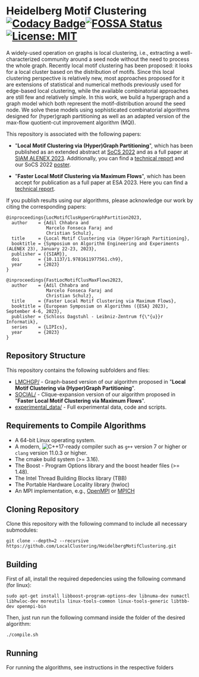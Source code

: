 # Heidelberg Motif Clustering [![Codacy Badge](https://app.codacy.com/project/badge/Grade/93d164647e654bf2a814f5101fdf3481)](https://www.codacy.com/gh/LocalClustering/HeidelbergMotifClustering/dashboard?utm_source=github.com&amp;utm_medium=referral&amp;utm_content=LocalClustering/HeidelbergMotifClustering&amp;utm_campaign=Badge_Grade)[![FOSSA Status](https://app.fossa.com/api/projects/git%2Bgithub.com%2FLocalClustering%2FHeidelbergMotifClustering.svg?type=shield)](https://app.fossa.com/projects/git%2Bgithub.com%2FLocalClustering%2FHeidelbergMotifClustering?ref=badge_shield)[![License: MIT](https://img.shields.io/badge/License-MIT-yellow.svg)](https://opensource.org/licenses/MIT)

A widely-used operation on graphs is local clustering, i.e., extracting a well-characterized community around a seed node without the need to process the whole graph.  Recently local motif clustering has been proposed: it looks for a local cluster based on the distribution of motifs.  Since this local clustering perspective is relatively new, most approaches proposed for it are extensions of statistical and numerical methods previously used for edge-based local clustering, while the available combinatorial approaches are still few and relatively simple.  In this work, we build a hypergraph and a graph model which both represent the motif-distribution around the seed node. We solve these models using  sophisticated combinatorial algorithms designed for (hyper)graph partitioning as well as an adapted version of the max-flow quotient-cut improvement algorithm (MQI).

This repository is associated with the following papers:

 - "**Local Motif Clustering via (Hyper)Graph Partitioning**", which has been published as an extended abstract at [SoCS 2022](https://ojs.aaai.org/index.php/SOCS/article/view/21779) and as a full paper at [SIAM ALENEX 2023](https://doi.org/10.1137/1.9781611977561.ch9).
Additionally, you can find a [technical report](https://arxiv.org/pdf/2205.06176.pdf) and our SoCS 2022 [poster](misc/SoCS_Poster.pdf).

 - "**Faster Local Motif Clustering via Maximum Flows**", which has been accept for publication as a full paper at ESA 2023.
Here you can find a [technical report](https://arxiv.org/pdf/2301.07145.pdf).

If you publish results using our algorithms, please acknowledge our work by citing the corresponding papers:

```
@inproceedings{LocMotifClusHyperGraphPartition2023,
  author    = {Adil Chhabra and
               Marcelo Fonseca Faraj and
               Christian Schulz},
  title     = {Local Motif Clustering via (Hyper)Graph Partitioning},
  booktitle = {Symposium on Algorithm Engineering and Experiments (ALENEX 23), January 22-23, 2023},
  publisher = {{SIAM}},
  doi       = {10.1137/1.9781611977561.ch9},
  year      = {2023}
}
```

```
@inproceedings{FastLocMotifClusMaxFlows2023,
  author    = {Adil Chhabra and
               Marcelo Fonseca Faraj and
               Christian Schulz},
  title     = {Faster Local Motif Clustering via Maximum Flows},
  booktitle = {European Symposium on Algorithms ({ESA} 2023), September 4-6, 2023},
  publisher = {Schloss Dagstuhl - Leibniz-Zentrum f{\"{u}}r Informatik},
  series    = {LIPIcs},
  year      = {2023}
}
```

Repository Structure
-----------

This repository contains the following subfolders and files:

 - [LMCHGP/](LMCHGP/) - Graph-based version of our algorithm proposed in "**Local Motif Clustering via (Hyper)Graph Partitioning**".
 - [SOCIAL/](SOCIAL/) - Clique-expansion version of our algorithm proposed in "**Faster Local Motif Clustering via Maximum Flows**".
 - [experimental_data/](experimental_data/) - Full experimental data, code and scripts.


Requirements to Compile Algorithms
-----------

 - A 64-bit Linux operating system.
 - A modern, ![C++17](https://img.shields.io/badge/C++-17-blue.svg?style=flat)-ready compiler such as `g++` version 7 or higher or `clang` version 11.0.3 or higher.
 - The cmake build system (>= 3.16).
 - The Boost - Program Options library and the boost header files (>= 1.48).
 - The Intel Thread Building Blocks library (TBB)
 - The Portable Hardware Locality library (hwloc)
 - An MPI implementation, e.g., [OpenMPI](https://www.open-mpi.org/) or [MPICH](https://www.mpich.org)

Cloning Repository
-----------

Clone this repository with the following command to include all necessary submodules:

```console
git clone --depth=2 --recursive https://github.com/LocalClustering/HeidelbergMotifClustering.git
```

Building
-----------

First of all, install the required depedencies using the following command (for linux):

```console
sudo apt-get install libboost-program-options-dev libnuma-dev numactl libhwloc-dev moreutils linux-tools-common linux-tools-generic libtbb-dev openmpi-bin
```

Then, just run run the following command inside the folder of the desired algorithm:

```console
./compile.sh
```

Running 
-----------

For running the algorithms, see instructions in the respective folders


